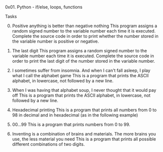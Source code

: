 0x01. Python - if/else, loops, functions

Tasks

0. Positive anything is better than negative nothing
This program assigns a random signed number to the variable number each time it is executed. Complete the source code in order to print whether the number stored in the variable number is positive or negative.

1. The last digit
This program assigns a random signed number to the variable number each time it is executed. Complete the source code in order to print the last digit of the number stored in the variable number.

2. I sometimes suffer from insomnia. And when I can't fall asleep, I play what I call the alphabet game
This is a program that prints the ASCII alphabet, in lowercase, not followed by a new line.

3. When I was having that alphabet soup, I never thought that it would pay off
This is a program that prints the ASCII alphabet, in lowercase, not followed by a new line.

4. Hexadecimal printing
This is a program that prints all numbers from 0 to 98 in decimal and in hexadecimal (as in the following example)

5. 00...99
This is a program that prints numbers from 0 to 99.

6. Inventing is a combination of brains and materials. The more brains you use, the less material you need
This is a program that prints all possible different combinations of two digits.

